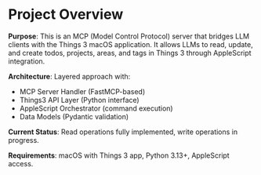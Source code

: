 # Project Overview

**Purpose**: This is an MCP (Model Control Protocol) server that bridges LLM clients with the Things 3 macOS application. It allows LLMs to read, update, and create todos, projects, areas, and tags in Things 3 through AppleScript integration.

**Architecture**: Layered approach with:
- MCP Server Handler (FastMCP-based)
- Things3 API Layer (Python interface)
- AppleScript Orchestrator (command execution)
- Data Models (Pydantic validation)

**Current Status**: Read operations fully implemented, write operations in progress.

**Requirements**: macOS with Things 3 app, Python 3.13+, AppleScript access.